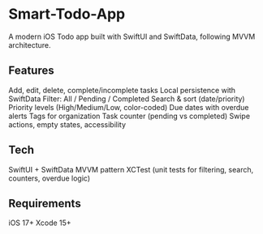 # Smart-Todo-App

A modern iOS Todo app built with SwiftUI and SwiftData, following MVVM architecture.

## Features

Add, edit, delete, complete/incomplete tasks
Local persistence with SwiftData
Filter: All / Pending / Completed
Search & sort (date/priority)
Priority levels (High/Medium/Low, color-coded)
Due dates with overdue alerts
Tags for organization
Task counter (pending vs completed)
Swipe actions, empty states, accessibility

## Tech

SwiftUI + SwiftData
MVVM pattern
XCTest (unit tests for filtering, search, counters, overdue logic)

## Requirements

iOS 17+
Xcode 15+
